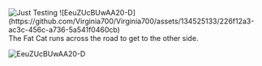 <!DOCTYPE html>
<html lang="en">
<picture>
 <source media="(prefers-color-scheme: dark)" srcset="(https://www.google.com/url?sa=i&url=https%3A%2F%2Ftwitter.com%2FAmongTreesGame&psig=AOvVaw212NzHgpXF90igLAl50PDL&ust=1685556451276000&source=images&cd=vfe&ved=0CBAQjRxqFwoTCKjh953Rnf8CFQAAAAAdAAAAABAk)">
 <source media="(prefers-color-scheme: light)" srcset="YOUR-LIGHTMODE-IMAGE">
 <img alt="Just Testing" src="![EeuZUcBUwAA20-D](https://github.com/Virginia700/Virginia700/assets/134525133/226f12a3-ac3c-456c-a736-5a541f0460cb)">
</picture>
![EeuZUcBUwAA20-D](https://github.com/Virginia700/Virginia700/assets/134525133/226f12a3-ac3c-456c-a736-5a541f0460cb)
 <br>
 The Fat Cat runs across the road to get to the other side.
 <!--Fat cat runs across the road to get to the other side-->

![EeuZUcBUwAA20-D](https://github.com/Virginia700/Virginia700/assets/134525133/226f12a3-ac3c-456c-a736-5a541f0460cb)
